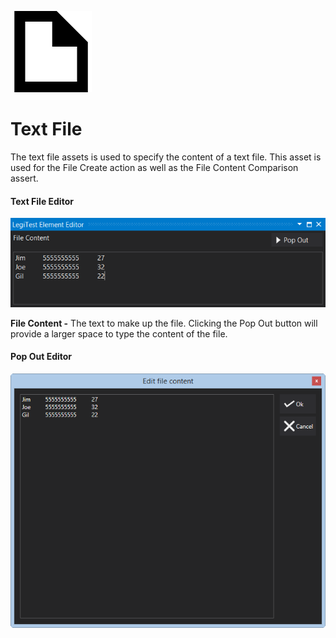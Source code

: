 ﻿![](images/TextFile.png)

# Text File



The text file assets is used to specify the content of a text file. This asset is used for the File Create action as well as the File Content Comparison assert.



#### Text File Editor

![](images/TextFileEditor.png)





**File Content -** The text to make up the file. Clicking the Pop Out button will provide a larger space to type the content of the file.



#### Pop Out Editor

![](images/TextFileEditorPopout.png)

